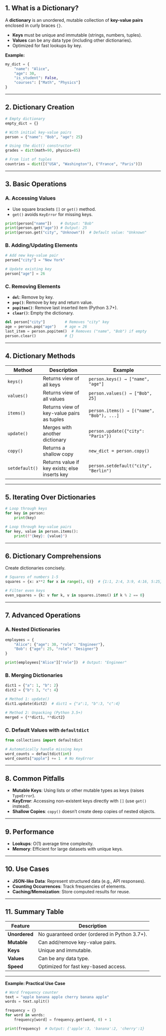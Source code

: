 ## **1. What is a Dictionary?**
A **dictionary** is an unordered, mutable collection of **key-value pairs** enclosed in curly braces `{}`.  
- **Keys** must be unique and immutable (strings, numbers, tuples).  
- **Values** can be any data type (including other dictionaries).  
- Optimized for fast lookups by key.  

**Example:**
```python
my_dict = {
    "name": "Alice",
    "age": 30,
    "is_student": False,
    "courses": ["Math", "Physics"]
}
```

---

## **2. Dictionary Creation**
```python
# Empty dictionary
empty_dict = {}

# With initial key-value pairs
person = {"name": "Bob", "age": 25}

# Using the dict() constructor
grades = dict(math=90, physics=85)

# From list of tuples
countries = dict([("USA", "Washington"), ("France", "Paris")])
```

---

## **3. Basic Operations**

### **A. Accessing Values**
- Use square brackets `[]` or `get()` method.  
- `get()` avoids `KeyError` for missing keys.  

```python
print(person["name"])    # Output: "Bob"
print(person.get("age")) # Output: 25
print(person.get("city", "Unknown"))  # Default value: "Unknown"
```

### **B. Adding/Updating Elements**
```python
# Add new key-value pair
person["city"] = "New York"

# Update existing key
person["age"] = 26
```

### **C. Removing Elements**
- **`del`**: Remove by key.  
- **`pop()`**: Remove by key and return value.  
- **`popitem()`**: Remove last inserted item (Python 3.7+).  
- **`clear()`**: Empty the dictionary.  

```python
del person["city"]         # Removes "city" key
age = person.pop("age")    # age = 26
last_item = person.popitem()  # Removes ("name", "Bob") if empty
person.clear()             # {}
```

---

## **4. Dictionary Methods**

| Method              | Description                                      | Example                          |
|---------------------|--------------------------------------------------|----------------------------------|
| `keys()`            | Returns view of all keys                         | `person.keys() → ["name", "age"]`|
| `values()`          | Returns view of all values                       | `person.values() → ["Bob", 25]`  |
| `items()`           | Returns view of key-value pairs as tuples        | `person.items() → [("name", "Bob"), ...]` |
| `update()`          | Merges with another dictionary                   | `person.update({"city": "Paris"})`|
| `copy()`            | Returns a shallow copy                           | `new_dict = person.copy()`       |
| `setdefault()`      | Returns value if key exists; else inserts key    | `person.setdefault("city", "Berlin")` |

---

## **5. Iterating Over Dictionaries**
```python
# Loop through keys
for key in person:
    print(key)

# Loop through key-value pairs
for key, value in person.items():
    print(f"{key}: {value}")
```

---

## **6. Dictionary Comprehensions**
Create dictionaries concisely.  
```python
# Squares of numbers 1-5
squares = {x: x**2 for x in range(1, 6)}  # {1:1, 2:4, 3:9, 4:16, 5:25}

# Filter even keys
even_squares = {k: v for k, v in squares.items() if k % 2 == 0}
```

---

## **7. Advanced Operations**

### **A. Nested Dictionaries**
```python
employees = {
    "Alice": {"age": 30, "role": "Engineer"},
    "Bob": {"age": 25, "role": "Designer"}
}

print(employees["Alice"]["role"])  # Output: "Engineer"
```

### **B. Merging Dictionaries**
```python
dict1 = {"a": 1, "b": 2}
dict2 = {"b": 3, "c": 4}

# Method 1: update()
dict1.update(dict2)  # dict1 = {"a":1, "b":3, "c":4}

# Method 2: Unpacking (Python 3.5+)
merged = {**dict1, **dict2}
```

### **C. Default Values with `defaultdict`**
```python
from collections import defaultdict

# Automatically handle missing keys
word_counts = defaultdict(int)
word_counts["apple"] += 1  # No KeyError
```

---

## **8. Common Pitfalls**
- **Mutable Keys**: Using lists or other mutable types as keys (raises `TypeError`).  
- **KeyError**: Accessing non-existent keys directly with `[]` (use `get()` instead).  
- **Shallow Copies**: `copy()` doesn’t create deep copies of nested objects.  

---

## **9. Performance**
- **Lookups**: O(1) average time complexity.  
- **Memory**: Efficient for large datasets with unique keys.  

---

## **10. Use Cases**
- **JSON-like Data**: Represent structured data (e.g., API responses).  
- **Counting Occurrences**: Track frequencies of elements.  
- **Caching/Memoization**: Store computed results for reuse.  

---

## **11. Summary Table**

| Feature               | Description                                  |
|-----------------------|----------------------------------------------|
| **Unordered**         | No guaranteed order (ordered in Python 3.7+).|
| **Mutable**           | Can add/remove key-value pairs.              |
| **Keys**              | Unique and immutable.                        |
| **Values**            | Can be any data type.                        |
| **Speed**             | Optimized for fast key-based access.         |

---

**Example: Practical Use Case**  
```python
# Word frequency counter
text = "apple banana apple cherry banana apple"
words = text.split()

frequency = {}
for word in words:
    frequency[word] = frequency.get(word, 0) + 1

print(frequency)  # Output: {'apple':3, 'banana':2, 'cherry':1}
```
